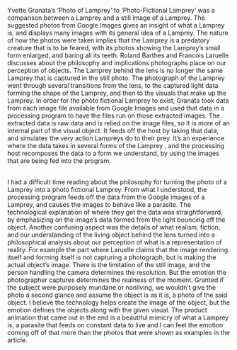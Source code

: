   Yvette Granata’s ‘Photo of Lamprey’ to ‘Photo-Fictional Lamprey’ was a comparison between a Lamprey and a still image of a Lamprey. The suggested photos from Google Images gives an insight of what a Lamprey is, and displays many images with its general idea of a Lamprey. The nature of how the photos were taken implies that the Lamprey is a predatory creature that is to be feared, with its photos showing the Lamprey’s small form enlarged, and baring all its teeth.  Roland Barthes and Francois Laruelle discusses about the philosophy and implications photographs place on our perception of objects. The Lamprey behind the lens is no longer the same Lamprey that is captured in the still photo. The photograph of the Lamprey went through several transitions from the lens, to the captured light data forming the shape of the Lamprey, and then to the visuals that make up the Lamprey. In order for the photo fictional Lamprey to exist, Granata took data from each image file available from Google Images and used that data in a processing program to have the files run on those extracted images. The extracted data is raw data and is relied on the image files, so it is more of an internal part of the visual object.  It feeds off the host by taking that data, and simulates the very action Lampreys do to their prey. It’s an experience where the data takes in several forms of the Lamprey , and the processing host recomposes the data to a form we understand, by using the images that are being fed into the program. <br> <br>

  I had a difficult time reading about the philosophy for turning the photo of a Lamprey into a photo fictional Lamprey. From what I understood, the processing program feeds off the data from the Google images of a Lamprey, and causes the images to behave like a parasite. The technological explanation of where they get the data was straightforward, by emphasizing on the image’s data formed from the light bouncing off the object. Another confusing aspect was the details of what realism, fiction, and our understanding of the living object behind the lens turned into a philosophical analysis about our perception of what is a representation of reality. For example the part where Laruelle claims that the image rendering itself and forming itself is not capturing a photograph, but is making the actual object’s image. There is the limitation of the still image, and the person handling the camera determines the resolution. But the emotion the photographer captures determines the realness of the moment. Granted if the subject were purposely mundane or nonliving, we wouldn’t give the photo a second glance and assume the object is as it is, a photo of the said object.  I believe the technology helps create the image of the object, but the emotion defines the objects along with the given visual. The product animation that came out in the end is a beautiful mimicry of what a Lamprey is, a parasite that feeds on constant data to live and I can feel the emotion coming off of that more than the photos that were shown as examples in the article.  
